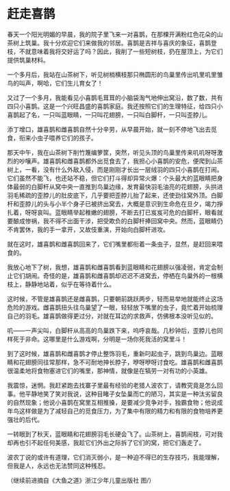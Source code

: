 # 赶走喜鹊

春天一个阳光明媚的早晨，我的院子里飞来一对喜鹊，在那棵开满粉红色花朵的山茶树上筑巢。我十分欢迎它们来做我的邻居。喜鹊是吉祥与喜庆的象征，喜鹊登枝，不就意味着我将交好运了吗？因此，我削了一些短树枝，扔在屋顶上，为它们提供筑巢材料。 

一个多月后，我站在山茶树下，听见树梢横枝那只椭圆形的鸟巢里传出叽里叽里雏鸟的叫声，啊哈，它们生儿育女了！ 

又过了一个多月，我能看见小喜鹊毛茸茸的小脑袋淘气地伸出窝沿，数了数，共有四只小喜鹊。这是一个兴旺昌盛的喜鹊家庭。我还按照它们的生理特征，给四只小喜鹊起了名，一只叫蓝眼睛，一只叫花翅膀，一只叫白脚杆，一只叫歪脖儿。 

添丁增口，雄喜鹊和雌喜鹊自然十分辛劳，从早晨开始，就一刻不停地飞出去觅食，衔来小虫子喂养它们的孩子。 

那天中午，我在山茶树下削竹篾编箩筐，突然，听见头顶的鸟巢里传来叽叽呀呀激烈的吵嚷声。雄喜鹊和雌喜鹊都外出觅食去了，我担心小喜鹊的安危，便爬到山茶树上，一看，没有什么外敌入侵，而是刚刚才长出一层绒羽的四只小喜鹊在打闹。它们虽然不能飞，也还站不稳，但它们打斗得却异常火爆：个头最大的蓝眼睛把身体最弱的白脚杆从窝中央一直推到鸟巢边缘，发育最快羽毛油亮的花翅膀，头拱进羽毛稀疏的歪脖儿的肚皮底下，几乎要把歪脖儿抬了起来，还使劲往窝外顶。白脚杆和歪脖儿的头与小半个身子已被挤出窝去，大概是意识到生命危在旦夕，竭力掙扎着，呀呀哀叫。蓝眼睛举起稚嫩的翅膀，不断去打已岌岌可危的白脚杆，眼看就要酿成惨祸，我不得不出面干涉，把受欺负的白脚杆捧回窝中央。然而，蓝眼睛仍不肯罢休，我的手一拿开，又故伎重演，开始向白脚杆进攻。 

就在这时，雄喜鹊和雌喜鹊回来了，它们嘴里都衔着一条虫子，显然，是赶回来喂食的。 

我放心地下了树，我想，雄喜鹊和雌喜鹊看到蓝眼睛和花翅膀以强凌弱，肯定会制止它们胡闹。奇怪的是，雄喜鹊和雌喜鹊却迟迟不进窝去，停栖在鸟巢外的一根横枝上，静静地站着，似乎在等待着什么。 

这时候，不管是雄喜鹊还是雌喜鹊，只要朝前跳跃两步，轻而易举地就能终止这场危险的游戏。雌喜鹊扭头往鸟巢望了一眼，轻轻放下嘴里的虫子，竟忙着开始梳理自己的羽毛。雄喜鹊做得更过分，对就在耳边的求救声，仿佛根本没听见似的。 

叽——一声尖叫，白脚杆从高高的鸟巢跌下来，呜呼哀哉。几秒钟后，歪脖儿也同样死于非命。这哪里是什么游戏啊，分明是一场你死我活的窝里斗！ 

到了这时候，雄喜鹊和雌喜鹊才停止整饰羽毛，重新叼起虫子，跳到鸟巢边。蓝眼睛和花翅膀同往常那样，急不可耐地抻长脖子，咿呀咿呀讨食吃。雄喜鹊和雌喜鹊很温柔地将食物塞进它们的嘴里，那神情，就像是在犒劳一对有功的小英雄。 

我震惊，迷惘。我赶紧跑去找寨子里最有经验的老猎人波农丁，请教究竟是怎么回事。他平静地笑了笑对我说，这种目睹子女坠巢而亡的陋习，其实是一种汰劣留良的自然现象；他说小喜鹊在窝里互相推搡，是要减少竞争对手，独霸食物；他说成年鸟这样做是为了减轻自己的觅食压力，为了集中有限的精力和有限的食物培养更强壮的后代。 

一转眼到了秋天，蓝眼睛和花翅膀羽毛长硬会飞了。山茶树上，喜鹊闹枝，可对我却再也引不起任何美感，我趁它们外出之际拆了它们的窝，把它们轰走了。 

波农丁说的或许有道理，它们消灭弱小，是一种迫不得已的生存技巧，我能理解，但我是人，永远也无法赞同这种残忍。 

（继续前进摘自《大鱼之道》浙江少年儿童出版社 图/）